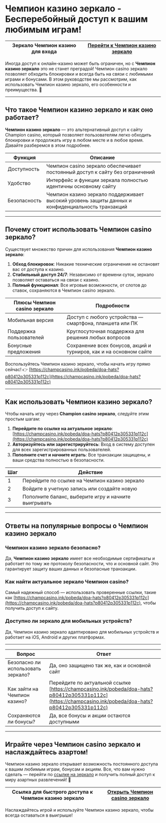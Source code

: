 # Чемпион казино зеркало - Бесперебойный доступ к вашим любимым играм!

| Зеркало Чемпион казино для входа | [Перейти к Чемпион казино зеркало](https://champcasino.ink/pobeda/doa-hats?p80412p305331p112c) |
|----------------------------------|-----------------------------------------------------------------------------------------------|

Иногда доступ к онлайн-казино может быть ограничен, но с **Чемпион казино зеркало** это не станет преградой! Чемпион casino зеркало позволяет обходить блокировки и всегда быть на связи с любимыми играми и бонусами. В этом руководстве мы рассмотрим, как использовать Чемпион казино зеркало, его особенности и преимущества. 🎰

---

## Что такое Чемпион казино зеркало и как оно работает?

**Чемпион казино зеркало** — это альтернативный доступ к сайту Champion casino, который позволяет пользователям легко обходить блокировки и продолжать игру в любом месте и в любое время. Давайте разберемся в этом подробнее.

| Функция               | Описание                                                                                           |
|-----------------------|----------------------------------------------------------------------------------------------------|
| Доступность           | Чемпион casino зеркало обеспечивает постоянный доступ к сайту без ограничений                      |
| Удобство              | Интерфейс и функции зеркала полностью идентичны основному сайту                                    |
| Безопасность          | Чемпион казино зеркало поддерживает высокий уровень защиты данных и конфиденциальность транзакций  |

---

## Почему стоит использовать Чемпион casino зеркало?

Существует множество причин для использования **Чемпион казино зеркало**:

1. **Обход блокировок**: Никакие технические ограничения не остановят вас от доступа к казино.
2. **Стабильный доступ 24/7**: Независимо от времени суток, зеркало позволяет оставаться на связи с казино.
3. **Полный функционал**: Все игровые возможности, от слотов до ставок, сохраняются в Чемпион casino зеркало.

| Плюсы Чемпион casino зеркало | Подробности                                                                                 |
|------------------------------|---------------------------------------------------------------------------------------------|
| Мобильная версия             | Доступ с любого устройства — смартфона, планшета или ПК                                     |
| Поддержка пользователей      | Круглосуточная поддержка для решения любых вопросов                                         |
| Бонусные предложения         | Сохранение всех бонусов, акций и турниров, как и на основном сайте                          |

Воспользуйтесь Чемпион казино зеркало, чтобы начать игру прямо сейчас! 👉 [https://champcasino.ink/pobeda/doa-hats?p80412p305331p112c](https://champcasino.ink/pobeda/doa-hats?p80412p305331p112c)

---

## Как использовать Чемпион казино зеркало?

Чтобы начать игру через **Champion casino зеркало**, следуйте этим простым шагам:

1. **Перейдите по ссылке на актуальное зеркало**: [https://champcasino.ink/pobeda/doa-hats?p80412p305331p112c](https://champcasino.ink/pobeda/doa-hats?p80412p305331p112c)
2. **Авторизуйтесь или зарегистрируйтесь**: Вход в систему доступен для всех зарегистрированных пользователей.
3. **Пополните счет и начните играть**: Все транзакции защищены, и ваши средства полностью в безопасности.

| Шаг | Действие                                                                                              |
|-----|-------------------------------------------------------------------------------------------------------|
| 1   | Перейдите по ссылке на Чемпион казино зеркало                                                         |
| 2   | Войдите в учетную запись или создайте новую                                                          |
| 3   | Пополните баланс, выберите игру и начните выигрывать                                                 |

---

## Ответы на популярные вопросы о Чемпион казино зеркало

### Чемпион казино зеркало безопасно?

Да, **Чемпион казино зеркало** имеет все необходимые сертификаты и работает по тому же протоколу безопасности, что и основной сайт. Это гарантирует защиту ваших данных и безопасные транзакции.

### Как найти актуальное зеркало Чемпион casino?

Самый надежный способ — использовать проверенные ссылки, такие как [https://champcasino.ink/pobeda/doa-hats?p80412p305331p112c](https://champcasino.ink/pobeda/doa-hats?p80412p305331p112c), чтобы получить доступ к сайту.

### Доступно ли зеркало для мобильных устройств?

Да, Чемпион казино зеркало адаптировано для мобильных устройств и работает на iOS, Android и других платформах.

---

| Вопрос                             | Ответ                                                                                   |
|------------------------------------|-----------------------------------------------------------------------------------------|
| Безопасно ли использовать зеркало? | Да, оно защищено так же, как и основной сайт                                            |
| Как зайти на Чемпион казино?       | Перейдите по актуальной ссылке [https://champcasino.ink/pobeda/doa-hats?p80412p305331p112c](https://champcasino.ink/pobeda/doa-hats?p80412p305331p112c) |
| Сохраняются ли бонусы?             | Да, все бонусы и акции остаются доступными                                               |

---

## Играйте через Чемпион casino зеркало и наслаждайтесь азартом!

Чемпион казино зеркало открывает возможность постоянного доступа к вашим любимым играм, бонусам и акциям. Все, что вам нужно сделать — перейти по [ссылке на зеркало](https://champcasino.ink/pobeda/doa-hats?p80412p305331p112c) и получить полный доступ к миру азартных развлечений! 🎲

| Ссылка для быстрого доступа к Чемпион казино зеркало | [Открыть Чемпион casino зеркало](https://champcasino.ink/pobeda/doa-hats?p80412p305331p112c) |
|------------------------------------------------------|-----------------------------------------------------------------------------------------------|

Наслаждайтесь игрой и используйте Чемпион казино зеркало, чтобы всегда оставаться в выигрыше!
